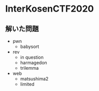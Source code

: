# InterKosenCTF2020

## 解いた問題

- pwn
  - babysort
- rev
  - in question
  - harmagedon
  - trilemma
- web
  - matsushima2
  - limited
